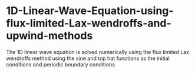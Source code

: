 # 1D-Linear-Wave-Equation-using-flux-limited-Lax-wendroffs-and-upwind-methods
The 1D linear wave equation is solved numerically using the flux limited Lax wendroffs method using the sine and top hat functions as the initial conditions and periodic boundary conditions
